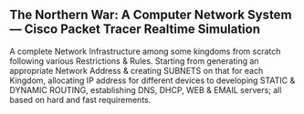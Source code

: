 ## The Northern War: A Computer Network System — Cisco Packet Tracer Realtime Simulation

A complete Network Infrastructure among some kingdoms from scratch following various Restrictions & Rules. Starting from generating an appropriate Network Address & creating SUBNETS on that for each Kingdom, allocating IP address for different devices to developing STATIC & DYNAMIC ROUTING, establishing DNS, DHCP, WEB & EMAIL servers; all based on hard and fast requirements.
